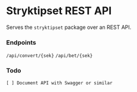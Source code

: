 # Stryktipset REST API

Serves the `stryktipset` package over an REST API.

### Endpoints

`/api/convert/{sek}`
`/api/bet/{sek}`

### Todo

```
[ ] Document API with Swagger or similar
```